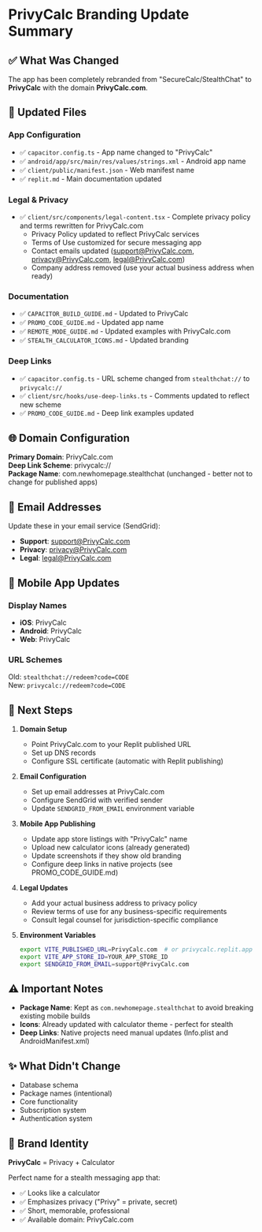 # PrivyCalc Branding Update Summary

## ✅ What Was Changed

The app has been completely rebranded from "SecureCalc/StealthChat" to **PrivyCalc** with the domain **PrivyCalc.com**.

## 📝 Updated Files

### App Configuration
- ✅ `capacitor.config.ts` - App name changed to "PrivyCalc"
- ✅ `android/app/src/main/res/values/strings.xml` - Android app name
- ✅ `client/public/manifest.json` - Web manifest name
- ✅ `replit.md` - Main documentation updated

### Legal & Privacy
- ✅ `client/src/components/legal-content.tsx` - Complete privacy policy and terms rewritten for PrivyCalc.com
  - Privacy Policy updated to reflect PrivyCalc services
  - Terms of Use customized for secure messaging app
  - Contact emails updated (support@PrivyCalc.com, privacy@PrivyCalc.com, legal@PrivyCalc.com)
  - Company address removed (use your actual business address when ready)

### Documentation
- ✅ `CAPACITOR_BUILD_GUIDE.md` - Updated to PrivyCalc
- ✅ `PROMO_CODE_GUIDE.md` - Updated app name
- ✅ `REMOTE_MODE_GUIDE.md` - Updated examples with PrivyCalc.com
- ✅ `STEALTH_CALCULATOR_ICONS.md` - Updated branding

### Deep Links
- ✅ `capacitor.config.ts` - URL scheme changed from `stealthchat://` to `privycalc://`
- ✅ `client/src/hooks/use-deep-links.ts` - Comments updated to reflect new scheme
- ✅ `PROMO_CODE_GUIDE.md` - Deep link examples updated

## 🌐 Domain Configuration

**Primary Domain**: PrivyCalc.com  
**Deep Link Scheme**: privycalc://  
**Package Name**: com.newhomepage.stealthchat (unchanged - better not to change for published apps)

## 📧 Email Addresses

Update these in your email service (SendGrid):
- **Support**: support@PrivyCalc.com
- **Privacy**: privacy@PrivyCalc.com
- **Legal**: legal@PrivyCalc.com

## 📱 Mobile App Updates

### Display Names
- **iOS**: PrivyCalc
- **Android**: PrivyCalc
- **Web**: PrivyCalc

### URL Schemes
Old: `stealthchat://redeem?code=CODE`  
New: `privycalc://redeem?code=CODE`

## 🚀 Next Steps

1. **Domain Setup**
   - Point PrivyCalc.com to your Replit published URL
   - Set up DNS records
   - Configure SSL certificate (automatic with Replit publishing)

2. **Email Configuration**
   - Set up email addresses at PrivyCalc.com
   - Configure SendGrid with verified sender
   - Update `SENDGRID_FROM_EMAIL` environment variable

3. **Mobile App Publishing**
   - Update app store listings with "PrivyCalc" name
   - Upload new calculator icons (already generated)
   - Update screenshots if they show old branding
   - Configure deep links in native projects (see PROMO_CODE_GUIDE.md)

4. **Legal Updates**
   - Add your actual business address to privacy policy
   - Review terms of use for any business-specific requirements
   - Consult legal counsel for jurisdiction-specific compliance

5. **Environment Variables**
   ```bash
   export VITE_PUBLISHED_URL=PrivyCalc.com  # or privycalc.replit.app
   export VITE_APP_STORE_ID=YOUR_APP_STORE_ID
   export SENDGRID_FROM_EMAIL=support@PrivyCalc.com
   ```

## ⚠️ Important Notes

- **Package Name**: Kept as `com.newhomepage.stealthchat` to avoid breaking existing mobile builds
- **Icons**: Already updated with calculator theme - perfect for stealth
- **Deep Links**: Native projects need manual updates (Info.plist and AndroidManifest.xml)

## ✨ What Didn't Change

- Database schema
- Package names (intentional)
- Core functionality
- Subscription system
- Authentication system

## 🎯 Brand Identity

**PrivyCalc** = Privacy + Calculator

Perfect name for a stealth messaging app that:
- ✅ Looks like a calculator
- ✅ Emphasizes privacy ("Privy" = private, secret)
- ✅ Short, memorable, professional
- ✅ Available domain: PrivyCalc.com
